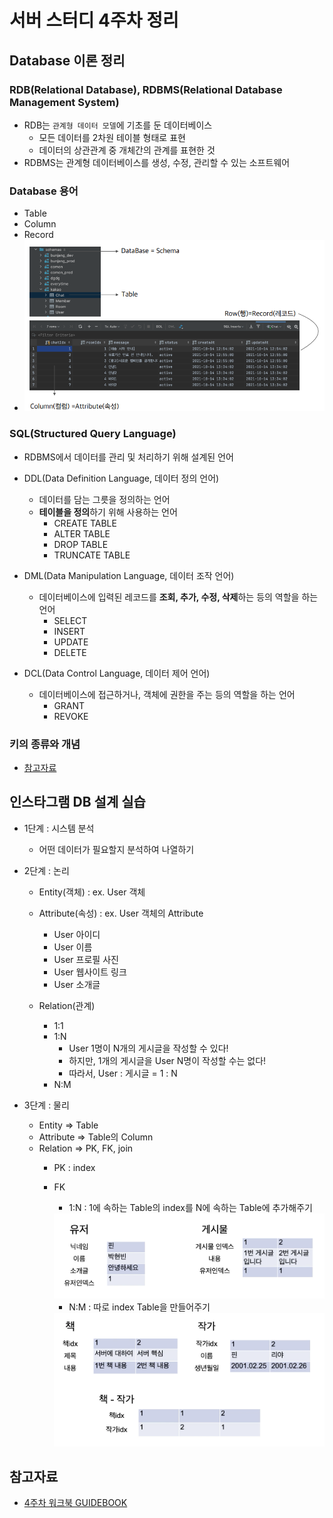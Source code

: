 # 서버 스터디 4주차 정리

## Database 이론 정리
### RDB(Relational Database), RDBMS(Relational Database Management System)
- RDB는 ```관계형 데이터 모델```에 기초를 둔 데이터베이스
  - 모든 데이터를 2차원 테이블 형태로 표현
  - 데이터의 상관관계 중 개체간의 관계를 표현한 것
- RDBMS는 관계형 데이터베이스를 생성, 수정, 관리할 수 있는 소프트웨어
  

### Database 용어
- Table
- Column
- Record
- <img src="../img/week4-3.png"/>
  

### SQL(Structured Query Language)
- RDBMS에서 데이터를 관리 및 처리하기 위해 설계된 언어
  
- DDL(Data Definition Language, 데이터 정의 언어) 
  - 데이터를 담는 그릇을 정의하는 언어
  - **테이블을 정의**하기 위해 사용하는 언어
    - CREATE TABLE
    - ALTER TABLE
    - DROP TABLE
    - TRUNCATE TABLE
  
- DML(Data Manipulation Language, 데이터 조작 언어)
  - 데이터베이스에 입력된 레코드를 **조회, 추가, 수정, 삭제**하는 등의 역할을 하는 언어
    - SELECT
    - INSERT
    - UPDATE
    - DELETE
  
- DCL(Data Control Language, 데이터 제어 언어)
  - 데이터베이스에 접근하거나, 객체에 권한을 주는 등의 역할을 하는 언어
    - GRANT
    - REVOKE  

### 키의 종류와 개념
- [참고자료](https://kosaf04pyh.tistory.com/201)
  

## 인스타그램 DB 설계 실습
- 1단계 : 시스템 분석
  - 어떤 데이터가 필요할지 분석하여 나열하기
  
- 2단계 : 논리
  - Entity(객체) : ex. User 객체   
  - Attribute(속성) : ex. User 객체의 Attribute
    - User 아이디
    - User 이름
    - User 프로필 사진
    - User 웹사이트 링크
    - User 소개글
    
  - Relation(관계)
    - 1:1
    - 1:N
      - User 1명이 N개의 게시글을 작성할 수 있다!
      - 하지만, 1개의 게시글을 User N명이 작성할 수는 없다! 
      - 따라서, User : 게시글 = 1 : N
    - N:M

- 3단계 : 물리
  - Entity => Table
  - Attribute => Table의 Column
  - Relation => PK, FK, join
    - PK : index
    - FK 
      - 1:N : 1에 속하는 Table의 index를 N에 속하는 Table에 추가해주기
      <img src="../img/week4-1.png"/>

      - N:M : 따로 index Table을 만들어주기
      <img src="../img/week4-2.png"/>


## 참고자료 
- [4주차 워크북 GUIDEBOOK](https://evanescent-boat-5e3.notion.site/4-Work-Book-Guide-Book-03b3cfa532b848e2990b25cce75c63b7)